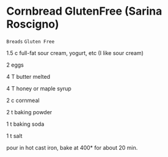 # Cornbread GlutenFree (Sarina Roscigno)

`Breads` `Gluten Free`

1.5 c full-fat sour cream, yogurt, etc (I like sour cream)

2 eggs

4 T butter melted

4 T honey or maple syrup

2 c cornmeal

2 t baking powder

1 t baking soda

1 t salt

pour in hot cast iron, bake at 400* for about 20 min.

